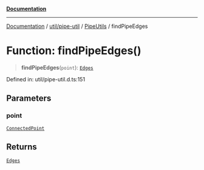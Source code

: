 [**Documentation**](../../../../../index.md)

***

[Documentation](../../../../../index.md) / [util/pipe-util](../../../index.md) / [PipeUtils](../index.md) / findPipeEdges

# Function: findPipeEdges()

> **findPipeEdges**(`point`): [`Edges`](../../../../../perspective-client/interfaces/Edges.md)

Defined in: util/pipe-util.d.ts:151

## Parameters

### point

[`ConnectedPoint`](../interfaces/ConnectedPoint.md)

## Returns

[`Edges`](../../../../../perspective-client/interfaces/Edges.md)
